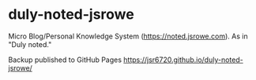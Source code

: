 # duly-noted-jsrowe

Micro Blog/Personal Knowledge System (<https://noted.jsrowe.com>). As in "Duly noted."

Backup published to GitHub Pages <https://jsr6720.github.io/duly-noted-jsrowe/>
